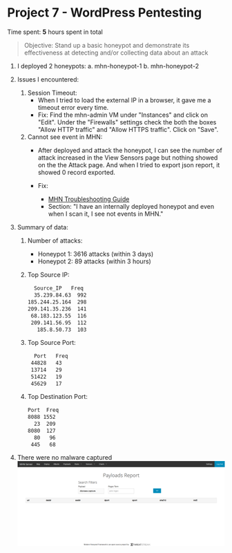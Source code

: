 
# Project 7 - WordPress Pentesting

Time spent: **5** hours spent in total

> Objective: Stand up a basic honeypot and demonstrate its effectiveness at detecting and/or collecting data about an attack
  1. I deployed 2 honeypots:
      a. mhn-honeypot-1
      b. mhn-honeypot-2
      
      
   2. Issues I encountered:
      1. Session Timeout: 
          - When I tried to load the external IP in a browser, it gave me a timeout error every time. 
          - Fix: Find the mhn-admin VM under "Instances" and click on "Edit". Under the "Firewalls" settings 
                 check the both the boxes "Allow HTTP traffic" and "Allow HTTPS traffic". Click on "Save". 
      2. Cannot see event in MHN: 
         - After deployed and attack the honeypot, I can see the number of attack increased in the View Sensors page but nothing
         showed on the the Attack page. And when I tried to export json report, it showed 0 record exported.
       
         - Fix: 
            + [MHN Troubleshooting Guide](https://github.com/threatstream/mhn/wiki/MHN-Troubleshooting-Guide)
            + Section: "I have an internally deployed honeypot and even when I scan it, I see not events in MHN."
       
    
   3. Summary of data:   
        1. Number of attacks:
            - Honeypot 1: 3616 attacks (within 3 days)
            - Honeypot 2: 89 attacks (within 3 hours)
        2. Top Source IP:
        
                 Source_IP   Freq          
                 35.239.84.63  992  
               185.244.25.164  298 
               209.141.35.236  141 
                68.183.123.55  116 
                209.141.56.95  112 
                  185.8.50.73  103 
              
              
         3. Top Source Port:
         
                  Port   Freq
                 44828   43
                 13714   29
                 51422   19
                 45629   17
                 
         4. Top Destination Port:
         
                Port  Freq
                8088 1552
                  23  209
                8080  127
                  80   96
                 445   68
    
   4. There were no malware captured
        ![pay load screen shot](https://github.com/LizDao/CodePath_Honeypot/blob/master/Screenshot_2018-11-04%20Payloads.png)
        
        
